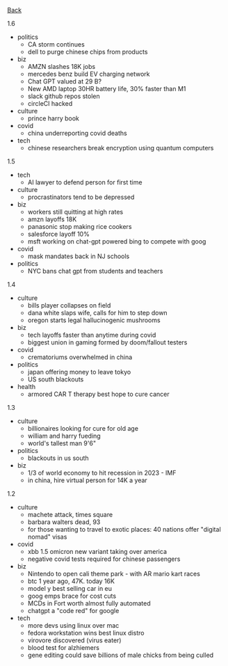 [Back](index.md)

1.6
- politics
  - CA storm continues
  - dell to purge chinese chips from products
- biz
  - AMZN slashes 18K jobs
  - mercedes benz build EV charging network
  - Chat GPT valued at 29 B?
  - New AMD laptop 30HR battery life, 30% faster than M1
  - slack github repos stolen
  - circleCI hacked
- culture
  - prince harry book
- covid
  - china underreporting covid deaths
- tech
  - chinese researchers break encryption using quantum computers

1.5
- tech
  - AI lawyer to defend person for first time
- culture
  - procrastinators tend to be depressed
- biz
  - workers still quitting at high rates
  - amzn layoffs 18K
  - panasonic stop making rice cookers
  - salesforce layoff 10%
  - msft working on chat-gpt powered bing to compete with goog
- covid
  - mask mandates back in NJ schools
- politics
  - NYC bans chat gpt from students and teachers

1.4
- culture
  - bills player collapses on field
  - dana white slaps wife, calls for him to step down
  - oregon starts legal hallucinogenic mushrooms
- biz
  - tech layoffs faster than anytime during covid
  - biggest union in gaming formed by doom/fallout testers
- covid
  - crematoriums overwhelmed in china
- politics
  - japan offering money to leave tokyo
  - US south blackouts
- health
  - armored CAR T therapy best hope to cure cancer

1.3
- culture
  - billionaires looking for cure for old age
  - william and harry fueding
  - world's tallest man 9'6"
- politics
  - blackouts in us south
- biz
  - 1/3 of world economy to hit recession in 2023 - IMF
  - in china, hire virtual person for 14K a year

1.2
- culture
  - machete attack, times square
  - barbara walters dead, 93
  - for those wanting to travel to exotic places: 40 nations offer "digital nomad" visas
- covid
  - xbb 1.5 omicron new variant taking over america
  - negative covid tests required for chinese passengers
- biz
  - Nintendo to open cali theme park - with AR mario kart races
  - btc 1 year ago, 47K.  today 16K
  - model y best selling car in eu
  - goog emps brace for cost cuts
  - MCDs in Fort worth almost fully automated
  - chatgpt a "code red" for google
- tech
  - more devs using linux over mac
  - fedora workstation wins best linux distro
  - virovore discovered (virus eater)
  - blood test for alzhiemers
  - gene editing could save billions of male chicks from being culled